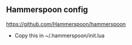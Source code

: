 ## Hammerspoon config

https://github.com/Hammerspoon/hammerspoon

- Copy this in ~/.hammerspoon/init.lua